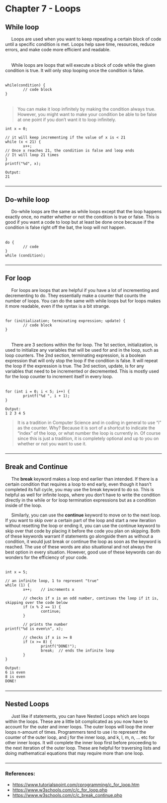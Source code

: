 # Chapter 7 - Loops

#####

## While loop

&nbsp;&nbsp;&nbsp;&nbsp;
Loops are used when you want to keep repeating a certain block of code 
until a specific condition is met. Loops help save time, resources, 
reduce errors, and make code more efficient and readable.

######

&nbsp;&nbsp;&nbsp;&nbsp;
While loops are loops that will execute a block of code while the given 
condition is true. It will only stop looping once the condition is 
false.

######

    while(condition) {
            // code block
    }

######

> You can make it loop infinitely by making the condition always true. However, you might want to make your condition be able to be false at one point if you don’t want it to loop infinitely.


    int x = 0;
     
    // it will keep incrementing if the value of x is < 21
    while (x < 21) {
            x++;
    // Once x reaches 21, the condition is false and loop ends
    // It will loop 21 times
    }
    printf("%d", x);
     
    Output:
    21

#####

---

#####

## Do-while loop

&nbsp;&nbsp;&nbsp;&nbsp;
Do-while loops are the same as while loops except that the loop 
happens exactly once, no matter whether or not the condition is 
true or false. This is good if you want a code to loop but at least 
be done once because if the condition is false right off the bat, the 
loop will not happen.

######

    do {
            // code
    }
    while (condition);

#####

---

#####

## For loop

&nbsp;&nbsp;&nbsp;&nbsp;
For loops are loops that are helpful if you have a lot of incrementing 
and decrementing to do. They essentially make a counter that counts the 
number of loops. You can do the same with while loops but for loops 
makes it more readable, even if the syntax is a bit strange.

######

    for (initialization; terminating expression; update) {
            // code block
    }

######

&nbsp;&nbsp;&nbsp;&nbsp;
There are 3 sections within the for loop. The 1st section, 
initialization, is used to initialize any variables that will be used 
for and in the loop, such as loop counters. The 2nd section, 
terminating expression, is a boolean expression that will only stop 
the loop if the condition is false. It will repeat the loop if the 
expression is true. The 3rd section, update, is for any variables that 
need to be incremented or decremented. This is mostly used for the 
loop counter to increment itself in every loop.

######

    for (int i = 0; i < 5; i++) {
            printf("%d ", i + 1);
    }
     
    Output:
    1 2 3 4 5

> It is a tradition in Computer Science and in coding in general to 
use “i” as the counter. Why? Because it is sort of a shortcut to 
indicate the “index” of the loop, or what number the loop is currently 
in. Of course since this is just a tradition, it is completely optional 
and up to you on whether or not you want to use it. 

#####

---

#####

## Break and Continue

&nbsp;&nbsp;&nbsp;&nbsp;
The **break** keyword makes a loop end earlier than intended. If there is 
a certain condition that requires a loop to end early, even though 
it hasn’t completed its full cycle, you may use the break keyword to 
do so. This is helpful as well for infinite loops, where you don’t 
have to write the condition directly in the while or for loop 
termination expressions but as a condition inside of the loop. 

&nbsp;&nbsp;&nbsp;&nbsp;
Similarly, you can use the **continue** keyword to move on to the 
next loop. If you want to skip over a certain part of the loop and 
start a new iteration without resetting the loop or ending it, you 
can use the continue keyword to skip over that code by placing it 
before the code you plan on skipping. Both of these keywords warrant 
if statements go alongside them as without a condition, it would just 
break or continue the loop as soon as the keyword is reached. The use 
of these words are also situational and not always the best option in 
every situation. However, good use of these keywords can do wonders 
for the efficiency of your code.

######

    int x = 5;
     
    // an infinite loop, 1 to represent "true"
    while (1) {
            x++;	// increments x
     
            // checks if x is an odd number, continues the loop if it is, skipping over the code below
            if (x % 2 == 1) {
                    continue;
            }
             
            // prints the number
    printf("%d is even\n", x);
     
            // checks if x is >= 8
            if (x >= 8) {
                    printf("DONE!");
                    break;	// ends the infinite loop
            }
    }
     
    Output:
    6 is even
    8 is even
    DONE!

#####

---

#####

## Nested Loops

&nbsp;&nbsp;&nbsp;&nbsp;
Just like if statements, you can have Nested Loops which are loops 
within the loops. These are a little bit complicated as you now have 
to account for the outer and inner loops. The outer loops will loop 
the inner loops n-amount of times. Programmers tend to use i to 
represent the counter of the outer loop, and j for the inner loop, 
and k, l, m, n, … etc for other inner loops. It will complete the inner 
loop first before proceeding to the next iteration of the outer loop. 
These are helpful for traversing lists and doing mathematical equations 
that may require more than one loop.

#####

---

#####

### References:  
- https://www.tutorialspoint.com/cprogramming/c_for_loop.htm
- https://www.w3schools.com/c/c_for_loop.php
- https://www.w3schools.com/c/c_break_continue.php

